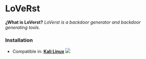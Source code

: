 # LoVeRst
**¿What is LoVerst?** *LoVerst is a backdoor generator and backdoor generating tools.*

### Installation

- Compatible in: [**Kali Linux**](https://kali.org) ![](https://seeklogo.com/images/K/kali-linux-logo-93027C57BD-seeklogo.com.png)
